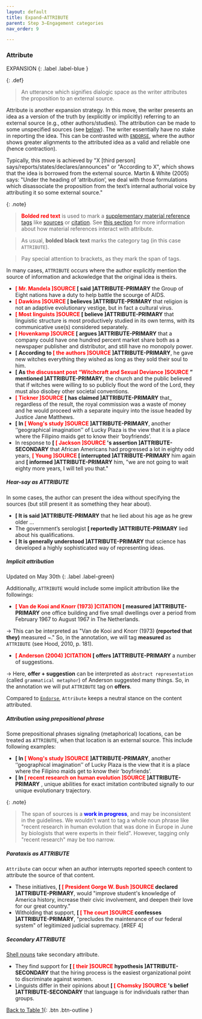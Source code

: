 ```yaml
---
layout: default
title: Expand–ATTRIBUTE
parent: Step 3–Engagement categories
nav_order: 9

---
```


### Attribute

EXPANSION
{: .label .label-blue }

{: .def}
>An utterance which signifies dialogic space as the writer attributes the proposition to an external source.

Attribute is another expansion strategy. In this move, the writer presents an idea as a version of the truth by (explicitly or implicitly) referring to an external source (e.g., other authors/studies). The attribution can be made to some unspecified sources (see [below](#hear-say-as-attribute)). The writer essentially have no stake in reporting the idea. This can be contrasted with [`ENDORSE`](../3_Categories/ENDORSE.md), where the author shows greater alignments to the attributed idea as a valid and reliable one (hence contraction).

Typically, this move is achieved by "X [third person] says/reports/states/declares/announces" or "According to X", which shows that the idea is borrowed from the external source.
Martin & White (2005) says: "Under the heading of ‘attribution’, we deal with those formulations which disassociate the proposition from the text’s internal authorial voice by attributing it so some external source."

{: .note}
> **<span style="color:red">Bolded red text</span>** is used to mark a [supplementary material reference tags](../5_supplementary_tags/1_Material_ref.md) like [sources](../5_supplementary_tags/1_Material_ref.md/#sources) or [citation](../5_supplementary_tags/1_Material_ref.md#citations). See [this section](../5_supplementary_tags/1_Material_ref.md#sources-and-citations-as-supplementing-attribute-and-endorse-move) for more information about how material references interact with attribute.

> As usual, **bolded black text** marks the category tag (in this case `ATTRIBUTE`). 

> Pay special attention to brackets, as they mark the span of tags.

In many cases, `ATTRIBUTE` occurs where the author explicitly mention the source of information and ackowledge that the original idea is theirs.
- **<span style="color:red">[ Mr. Mandela ]SOURCE </span> [ said ]ATTRIBUTE-PRIMARY** the Group of Eight nations have a duty to help battle the scourge of AIDS.
- **<span style="color:red">[ Dawkins ]SOURCE </span> [ believes ]ATTRIBUTE-PRIMARY** that religion is not an adaptive evolutionary vestige, but in fact a cultural virus.
- **<span style="color:red">[ Most linguists ]SOURCE </span> [ believe ]ATTRIBUTE-PRIMARY** that linguistic structure is most productively studied in its own terms, with its communicative use(s) considered separately.
- **<span style="color:red">[ Hovenkamp ]SOURCE </span> [ argues ]ATTRIBUTE-PRIMARY** that a company could have one hundred percent market share both as a newspaper publisher and distributor, and still have no monopoly power.
- **[ According to <span style="color:red">[ the authors ]SOURCE </span> ]ATTRIBUTE-PRIMARY**, he gave new witches everything they wished as long as they sold their soul to him.
- **[ As <span style="color:red"> the discussant post “Witchcraft and Sexual Deviance ]SOURCE</span> ” mentioned ]ATTRIBUTE-PRIMARY**, the church and the public believed that if witches were willing to so publicly flout the word of the Lord, they must also disobey other societal conventions.
- **<span style="color:red"> [ Tickner ]SOURCE </span>[ has claimed ]ATTRIBUTE-PRIMARY** that_ regardless of the result, the royal commission was a waste of money and he would proceed with a separate inquiry into the issue headed by Justice Jane Matthews.
- **[ In <span style="color:red">[ Wong's study ]SOURCE </span> ]ATTRIBUTE-PRIMARY**, another ‘‘geographical imagination’’ of Lucky Plaza is the view that it is a place where the Filipino maids get to know their ‘boyfriends’.
- In response to **[ <span style="color:red">[ Jackson ]SOURCE </span>'s assertion ]ATTRIBUTE-SECONDARY** that African Americans had progressed a lot in eighty odd years, **<span style="color:red">[ Young ]SOURCE </span> [ interrupted ]ATTRIBUTE-PRIMARY** him again and **[ informed ]ATTRIBUTE-PRIMARY** him, "we are not going to wait eighty more years, I will tell you that."

##### Hear-say as ATTRIBUTE
In some cases, the author can present the idea without specifying the sources (but still present it as something they hear about).
- **[ It is said ]ATTRIBUTE-PRIMARY** that he lied about his age as he grew older …
- The government’s serologist **[ reportedly ]ATTRIBUTE-PRIMARY** lied about his qualifications.
- **[ It is generally understood ]ATTRIBUTE-PRIMARY** that science has developed a highly sophisticated way of representing ideas.

##### Implicit attribution
Updated on May 30th
{: .label .label-green}

Additionally, `ATTRIBUTE` would include some implicit attribution like the followings:
- **<span style="color:red">[ Van de Kooi and Knorr (1973) ]CITATION </span> [ measured ]ATTRIBUTE-PRIMARY** one office building and five small dwellings over a period from February 1967 to August 1967 in The Netherlands.

&rarr; This can be interpreted as "Van de Kooi and Knorr (1973) **(reported that they)** measured ~." So, in the annotation, we will tag **measured** as `ATTRIBUTE` (see Hood, 2010, p. 181).

- **<span style="color:red">[ Anderson (2004) ]CITATION </span> [ offers ]ATTRIBUTE-PRIMARY** a number of suggestions.

&rarr; Here, **offer + suggestion** can be interpreted as `abstract representation` (called `grammatical metaphor`) of Anderson suggested many things. So, in the annotation we will put `ATTRIBUTE` tag on **offers**.


Compared to [`Endorse`](../3_Categories/ENDORSE.md), `Attribute` keeps a neutral stance on the content attributed.

##### Attribution using prepositional phrase

Some prepositional phrases signaling (metaphorical) locations, can be treated as `ATTRIBUTE`, when that location is an external source.
This include following examples:

- **[ In <span style="color:red">[ Wong's study ]SOURCE </span> ]ATTRIBUTE-PRIMARY**, another ‘‘geographical imagination’’ of Lucky Plaza is the view that it is a place where the Filipino maids get to know their ‘boyfriends’.
- **[ In <span style="color:red">[ recent research on human evolution ]SOURCE </span> ]ATTRIBUTE-PRIMARY** , unique abilities for exact imitation contributed signally to our unique evolutionary trajectory.

{: .note}
> The span of sources is a **<span style="color:blue">work in progress</span>**, and may be inconsistent in the guidelines. We wouldn't want to tag a whole noun phrase like "recent research in human evolution that was done in Europe in June by biologists that were experts in their field". However, tagging only "recent research" may be too narrow.

##### Parataxis as ATTRIBUTE
`Attribute` can occur when an author interrupts reported speech content to attribute the source of that content. 

- These initiatives, **[ <span style="color:red">[ President Gorge W. Bush ]SOURCE </span> declared ]ATTRIBUTE-PRIMARY**, would "improve student's knowledge of America history, increase their civic involvement, and deepen their love for our great country."
- Witholding that support, **[ <span style="color:red">[ The court ]SOURCE </span> confesses ]ATTRIBUTE-PRIMARY**, "precludes the maintenance of our federal system" of legitimized judicial supremacy. [#REF 4]

##### Secondary ATTRIBUTE

[Shell nouns](../2_Spans/NOUN_gp.md#shell-nouns-nominalized-construction) take secondary attribute.

- They find support for **[ <span style="color:red">[ their ]SOURCE </span> hypothesis ]ATTRIBUTE-SECONDARY** that the hiring process is the easiest organizational point to discriminate against women.
- Linguists differ in their opinions about **[ <span style="color:red">[ Chomsky ]SOURCE </span>'s belief ]ATTRIBUTE-SECONDARY** that language is for individuals rather than groups.

[Back to Table 1](index.md#table-1-categories-of-engagement-moves){: .btn .btn-outline }
